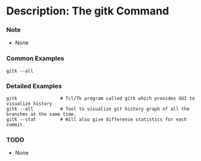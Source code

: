 # Description: The gitk Command

### Note
* None

### Common Examples
```
gitk --all
```

### Detailed Examples
```
gitk                # Tcl/Tk program called gitk which provides GUI to visualize history
gitk --all          # Tool to visualize git history graph of all the branches at the same time.
gitk --stat         # Will also give difference statistics for each commit.
```

### TODO
* None
